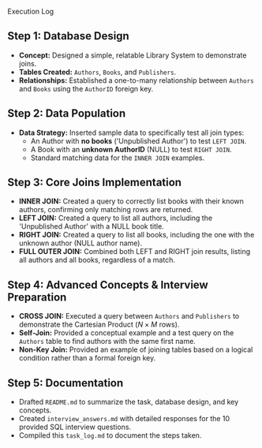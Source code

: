  Execution Log
## Step 1: Database Design
* **Concept:** Designed a simple, relatable Library System to demonstrate joins.
* **Tables Created:** `Authors`, `Books`, and `Publishers`.
* **Relationships:** Established a one-to-many relationship between `Authors` and `Books` using the `AuthorID` foreign key.

## Step 2: Data Population
* **Data Strategy:** Inserted sample data to specifically test all join types:
    * An Author with **no books** ('Unpublished Author') to test `LEFT JOIN`.
    * A Book with an **unknown AuthorID** (NULL) to test `RIGHT JOIN`.
    * Standard matching data for the `INNER JOIN` examples.

## Step 3: Core Joins Implementation
* **INNER JOIN:** Created a query to correctly list books with their known authors, confirming only matching rows are returned.
* **LEFT JOIN:** Created a query to list all authors, including the 'Unpublished Author' with a NULL book title.
* **RIGHT JOIN:** Created a query to list all books, including the one with the unknown author (NULL author name).
* **FULL OUTER JOIN:** Combined both LEFT and RIGHT join results, listing all authors and all books, regardless of a match.

## Step 4: Advanced Concepts & Interview Preparation
* **CROSS JOIN:** Executed a query between `Authors` and `Publishers` to demonstrate the Cartesian Product ($N \times M$ rows).
* **Self-Join:** Provided a conceptual example and a test query on the `Authors` table to find authors with the same first name.
* **Non-Key Join:** Provided an example of joining tables based on a logical condition rather than a formal foreign key.

## Step 5: Documentation
* Drafted `README.md` to summarize the task, database design, and key concepts.
* Created `interview_answers.md` with detailed responses for the 10 provided SQL interview questions.
* Compiled this `task_log.md` to document the steps taken.
